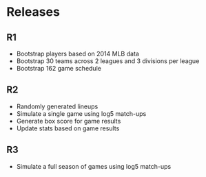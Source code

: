# Releases

## R1

* Bootstrap players based on 2014 MLB data
* Bootstrap 30 teams across 2 leagues and 3 divisions per league
* Bootstrap 162 game schedule

## R2

* Randomly generated lineups
* Simulate a single game using log5 match-ups
* Generate box score for game results
* Update stats based on game results

## R3

* Simulate a full season of games using log5 match-ups
